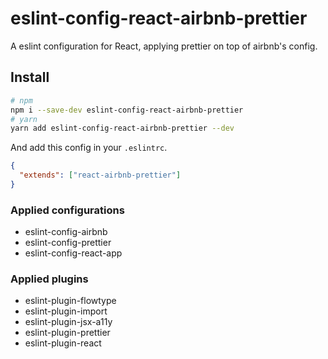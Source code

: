 # eslint-config-react-airbnb-prettier

A eslint configuration for React, applying prettier on top of airbnb's config.

## Install

```bash
# npm
npm i --save-dev eslint-config-react-airbnb-prettier
# yarn
yarn add eslint-config-react-airbnb-prettier --dev
```

And add this config in your `.eslintrc`.

```json
{
  "extends": ["react-airbnb-prettier"]
}
```

### Applied configurations

* eslint-config-airbnb
* eslint-config-prettier
* eslint-config-react-app

### Applied plugins

* eslint-plugin-flowtype
* eslint-plugin-import
* eslint-plugin-jsx-a11y
* eslint-plugin-prettier
* eslint-plugin-react
